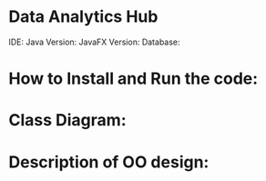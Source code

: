 # Data Analytics Hub
IDE:
Java Version:
JavaFX Version:
Database:

# How to Install and Run the code:

# Class Diagram:
# Description of OO design:
